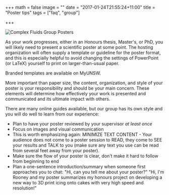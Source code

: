 +++
math = false
image = ""
date = "2017-01-24T21:55:24+11:00"
title = "Poster tips"
tags = ["faq", "group"]

+++

![Complex Fluids Group Posters](/img/poster_fingernail.png)

As your work progresses, either in an Honours thesis, Master's, or PhD, you will likely need 
to present a scientific poster at some point.  The hosting organization will often 
supply a template or guideline for the poster format, and this is especially helpful to
avoid changing the settings of PowerPoint (or LaTeX) yourself to print on larger-than-usual paper.

Branded templates are available on MyUNSW.

More important than paper size, the  content, organization, and style of your poster 
is your responsibility and should be your main concern. These elements will determine how 
effectively your work is presented and communicated and its ultimate impact with others.

There are many online guides available, but our group has its own style and you will do well
to learn from our experience:  

* Plan to have your poster reviewed by your supervisor *at least once*
* Focus on images and visual communication 
* This is worth emphasizing again: MINIMIZE TEXT CONTENT - Your audience does not come to a
poster session to READ, they come to SEE your results and TALK to you (make sure any text you use 
can be read from several feet away from your poster).
* Make sure the flow of your poster is clear, don't make it hard to follow from beginning to end
* Plan a one-sentence introduction/summary when someone first approaches you to chat: 
"Hi, can you tell me about your poster?" "Hi, I'm Rooney and my poster summarizes my honours project
on developing a new way to 3D print icing onto cakes with very high speed and resolution!" 


